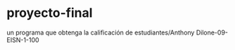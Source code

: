 # proyecto-final
un programa que obtenga la calificación de estudiantes/Anthony Dilone-09-EISN-1-100
